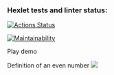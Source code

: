 ### Hexlet tests and linter status:

[![Actions Status](https://github.com/Aleksey-Belov/frontend-project-44/workflows/hexlet-check/badge.svg)](https://github.com/Aleksey-Belov/frontend-project-44/actions)

[![Maintainability](https://api.codeclimate.com/v1/badges/a7b50dc3dbdf41ff1021/maintainability)](https://codeclimate.com/github/Aleksey-Belov/frontend-project-44/maintainability)

Play demo

Definition of an even number
<a href="https://asciinema.org/a/p2N6ruMWMXdUe4EBJofnxhEzp" target="_blank"><img src="https://asciinema.org/a/p2N6ruMWMXdUe4EBJofnxhEzp.svg" /></a>
